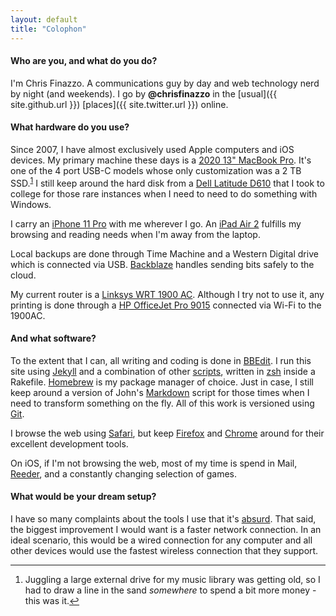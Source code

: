 ```yaml
---
layout: default
title: "Colophon"
---
```


#### Who are you, and what do you do?

I'm Chris Finazzo. A communications guy by day and web technology nerd by night (and weekends). I go by **@chrisfinazzo** in the [usual]({{ site.github.url }}) [places]({{ site.twitter.url }}) online.

#### What hardware do you use?

Since 2007, I have almost exclusively used Apple computers and iOS devices. My primary machine these days is a [2020 13" MacBook Pro][]. It's one of the 4 port USB-C models whose only customization was a 2 TB SSD.<sup id="fn1-colophon"><a href="#fn1-colophon">1</a></sup> I still keep around the hard disk from a [Dell Latitude D610][] that I took to college for those rare instances when I need to need to do something with Windows.

[2020 13" MacBook Pro]: http://en.wikipedia.org/wiki/MacBook_Pro#3rd_generation_.28Retina.29

[Dell Latitude D610]: http://en.wikipedia.org/wiki/Dell_Latitude#Latitude_D610

I carry an [iPhone 11 Pro][] with me wherever I go. An [iPad Air 2][] fulfills my browsing and reading needs when I'm away from the laptop.

[iPhone 11 Pro]: https://en.wikipedia.org/wiki/IPhone_11_Pro

[iPad Air 2]: http://www.apple.com/ipad-air-2/

Local backups are done through Time Machine and a Western Digital drive which is connected via USB. [Backblaze][] handles sending bits safely to the cloud.

My current router is a [Linksys WRT 1900 AC][]. Although I try not to use it, any printing is done through a [HP OfficeJet Pro 9015][] connected via Wi-Fi to the 1900AC.

[Backblaze]: https://www.backblaze.com

[Linksys WRT 1900 AC]: https://www.linksys.com/us/p/P-WRT1900AC/

[HP OfficeJet Pro 9015]: https://www.hp.com/us-en/shop/pdp/hp-officejet-pro-9015-all-in-one-printer

#### And what software?

To the extent that I can, all writing and coding is done in [BBEdit][]. I run this site using [Jekyll][] and a combination of other [scripts][], written in [zsh][] inside a Rakefile. [Homebrew][] is my package manager of choice. Just in case, I still keep around a version of John's [Markdown][] script for those times when I need to transform something on the fly. All of this work is versioned using [Git][].

[BBEdit]: http://www.barebones.com/products/bbedit/

[Jekyll]: http://jekyllrb.com

[scripts]: https://github.com/chrisfinazzo/jekyll-scripts

[zsh]: http://zsh.sourceforge.net

[Homebrew]: http://brew.sh

[Markdown]: http://daringfireball.net/projects/downloads/Markdown_1.0.1.zip

[Git]: http://git-scm.com

I browse the web using [Safari][], but keep [Firefox][] and [Chrome][] around for their excellent development tools.

[Safari]: https://www.apple.com/safari/

[Firefox]: https://www.mozilla.org/en-US/firefox/new/

[Chrome]: https://www.google.com/intl/en/chrome/browser/

On iOS, if I'm not browsing the web, most of my time is spend in Mail, [Reeder][], and a constantly changing selection of games.

[Reeder]: http://reederapp.com/ios/

#### What would be your dream setup?

I have so many complaints about the tools I use that it's [absurd][]. That said, the biggest improvement I would want is a faster network connection. In an ideal scenario, this would be a wired connection for any computer and all other devices would use the fastest wireless connection that they support.

[absurd]: http://arstechnica.com/staff/2009/05/hypercritical/

<hr />

<div class="footnotes">
  <ol>
    <li id="fn1-colophon">
      <p>Juggling a large external drive for my music library was getting old, so I had to draw a line in the sand <i>somewhere</i> to spend a bit more money - this was it.<a href="#fn1-colophon" class="footnoteBackLink" title="Jump back to footnote 1 in the text.">↩</a></p>
    </li>
  </ol>
</div>
